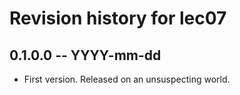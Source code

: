 # Revision history for lec07

## 0.1.0.0 -- YYYY-mm-dd

* First version. Released on an unsuspecting world.
